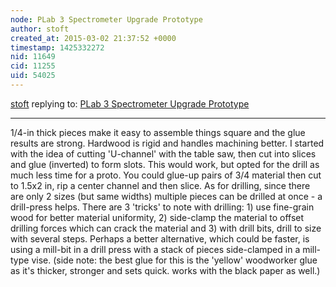 ```yaml
---
node: PLab 3 Spectrometer Upgrade Prototype
author: stoft
created_at: 2015-03-02 21:37:52 +0000
timestamp: 1425332272
nid: 11649
cid: 11255
uid: 54025
---
```




[stoft](../profile/stoft) replying to: [PLab 3 Spectrometer Upgrade Prototype](../notes/stoft/03-02-2015/plab-3-spectrometer-upgrade-prototype)

----
1/4-in thick pieces make it easy to assemble things square and the glue results are strong. Hardwood is rigid and handles machining better. I started with the idea of cutting 'U-channel' with the table saw, then cut into slices and glue (inverted) to form slots. This would work, but opted for the drill as much less time for a proto. You could glue-up pairs of 3/4 material then cut to 1.5x2 in, rip a center channel and then slice. As for drilling, since there are only 2 sizes (but same widths) multiple pieces can be drilled at once - a drill-press helps. There are 3 'tricks' to note with drilling: 1) use fine-grain wood for better material uniformity, 2) side-clamp the material to offset drilling forces which can crack the material and 3) with drill bits, drill to size with several steps. Perhaps a better alternative, which could be faster, is using a mill-bit in a drill press with a stack of pieces side-clamped in a mill-type vise. (side note: the best glue for this is the 'yellow' woodworker glue as it's thicker, stronger and sets quick. works with the black paper as well.)